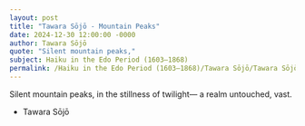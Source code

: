 ```yaml
---
layout: post
title: "Tawara Sōjō - Mountain Peaks"
date: 2024-12-30 12:00:00 -0000
author: Tawara Sōjō
quote: "Silent mountain peaks,"
subject: Haiku in the Edo Period (1603–1868)
permalink: /Haiku in the Edo Period (1603–1868)/Tawara Sōjō/Tawara Sōjō - Mountain Peaks
---
```


Silent mountain peaks,
in the stillness of twilight—
a realm untouched, vast.

- Tawara Sōjō

